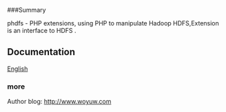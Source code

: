 
###Summary

phdfs - PHP extensions, using PHP to manipulate Hadoop HDFS,Extension is an interface to HDFS .

## Documentation
[English](https://github.com/yuduanchen/phdfs/wiki/phdfs)

### more
Author blog: http://www.woyuw.com


